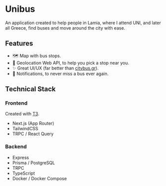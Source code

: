 # Unibus

An application created to help people in Lamia, where I attend UNI, and later all Greece, find buses and move around the city with ease.

## Features

- 🗺️ Map with bus stops.
- 📍 Geolocation Web API, to help you pick a stop near you.
- ✨ Great UI/UX (far better than [citybus.gr](https://lamia.citybus.gr/el/stops)).
- 🔔 Notifications, to never miss a bus ever again.

## Technical Stack

### Frontend

Created with [T3](https://create.t3.gg/).

- Next.js (App Router)
- TailwindCSS
- TRPC / React Query

### Backend

- Express
- Prisma / PostgreSQL
- TRPC
- TypeScript
- Docker / Docker Compose
